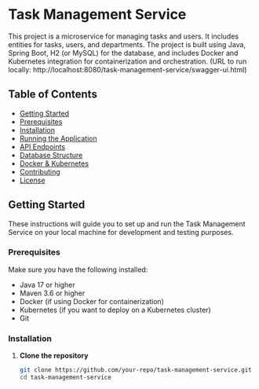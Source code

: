 # Task Management Service

This project is a microservice for managing tasks and users. It includes entities for tasks, users, and departments. The project is built using Java, Spring Boot, H2 (or MySQL) for the database, and includes Docker and Kubernetes integration for containerization and orchestration.
(URL to run locally: http://localhost:8080/task-management-service/swagger-ui.html)

## Table of Contents
- [Getting Started](#getting-started)
- [Prerequisites](#prerequisites)
- [Installation](#installation)
- [Running the Application](#running-the-application)
- [API Endpoints](#api-endpoints)
- [Database Structure](#database-structure)
- [Docker & Kubernetes](#docker--kubernetes)
- [Contributing](#contributing)
- [License](#license)

## Getting Started

These instructions will guide you to set up and run the Task Management Service on your local machine for development and testing purposes.

### Prerequisites

Make sure you have the following installed:

- Java 17 or higher
- Maven 3.6 or higher
- Docker (if using Docker for containerization)
- Kubernetes (if you want to deploy on a Kubernetes cluster)
- Git

### Installation

1. **Clone the repository**
   ```bash
   git clone https://github.com/your-repo/task-management-service.git
   cd task-management-service
